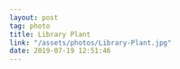 ```yaml
---
layout: post
tag: photo
title: Library Plant
link: "/assets/photos/Library-Plant.jpg"
date: 2019-07-19 12:51:46
---
```

